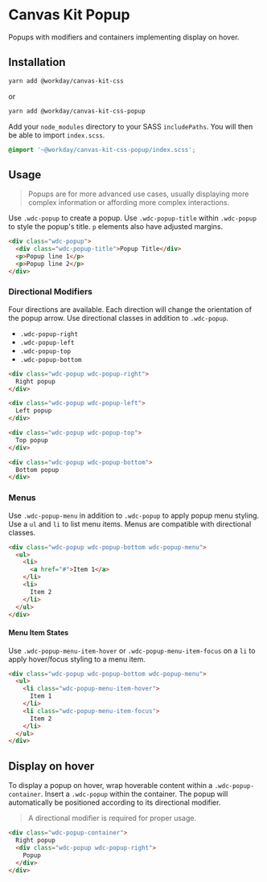 # Canvas Kit Popup

Popups with modifiers and containers implementing display on hover.

## Installation

```sh
yarn add @workday/canvas-kit-css
```

or

```sh
yarn add @workday/canvas-kit-css-popup
```

Add your `node_modules` directory to your SASS `includePaths`. You will then be able to import
`index.scss`.

```scss
@import '~@workday/canvas-kit-css-popup/index.scss';
```

## Usage

> Popups are for more advanced use cases, usually displaying more complex information or affording
> more complex interactions.

Use `.wdc-popup` to create a popup. Use `.wdc-popup-title` within `.wdc-popup` to style the popup's
title. `p` elements also have adjusted margins.

```html
<div class="wdc-popup">
  <div class="wdc-popup-title">Popup Title</div>
  <p>Popup line 1</p>
  <p>Popup line 2</p>
</div>
```

### Directional Modifiers

Four directions are available. Each direction will change the orientation of the popup arrow. Use
directional classes in addition to `.wdc-popup`.

- `.wdc-popup-right`
- `.wdc-popup-left`
- `.wdc-popup-top`
- `.wdc-popup-bottom`

```html
<div class="wdc-popup wdc-popup-right">
  Right popup
</div>

<div class="wdc-popup wdc-popup-left">
  Left popup
</div>

<div class="wdc-popup wdc-popup-top">
  Top popup
</div>

<div class="wdc-popup wdc-popup-bottom">
  Bottom popup
</div>
```

### Menus

Use `.wdc-popup-menu` in addition to `.wdc-popup` to apply popup menu styling. Use a `ul` and `li`
to list menu items. Menus are compatible with directional classes.

```html
<div class="wdc-popup wdc-popup-bottom wdc-popup-menu">
  <ul>
    <li>
      <a href="#">Item 1</a>
    </li>
    <li>
      Item 2
    </li>
  </ul>
</div>
```

#### Menu Item States

Use `.wdc-popup-menu-item-hover` or `.wdc-popup-menu-item-focus` on a `li` to apply hover/focus
styling to a menu item.

```html
<div class="wdc-popup wdc-popup-bottom wdc-popup-menu">
  <ul>
    <li class="wdc-popup-menu-item-hover">
      Item 1
    </li>
    <li class="wdc-popup-menu-item-focus">
      Item 2
    </li>
  </ul>
</div>
```

## Display on hover

To display a popup on hover, wrap hoverable content within a `.wdc-popup-container`. Insert a
`.wdc-popup` within the container. The popup will automatically be positioned according to its
directional modifier.

> A directional modifier is required for proper usage.

```html
<div class="wdc-popup-container">
  Right popup
  <div class="wdc-popup wdc-popup-right">
    Popup
  </div>
</div>
```
